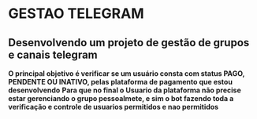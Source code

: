 # GESTAO TELEGRAM

## Desenvolvendo um projeto de gestão de grupos e canais telegram

**O principal objetivo é verificar se um usuário consta com status PAGO, PENDENTE OU INATIVO, pelas plataforma de pagamento que estou desenvolvendo**
**Para que no final o Usuario da plataforma não precise estar gerenciando o grupo pessoalmete, e sim o bot fazendo toda a verificação e controle de usuarios permitidos e nao permitidos**